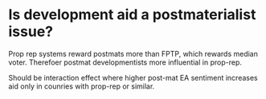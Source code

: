 # Is development aid a postmaterialist issue?

Prop rep systems reward postmats more than FPTP, which rewards median voter. Therefoer postmat developmentists more influential in prop-rep.

Should be interaction effect where higher post-mat EA sentiment increases aid only in counries with prop-rep or similar.
